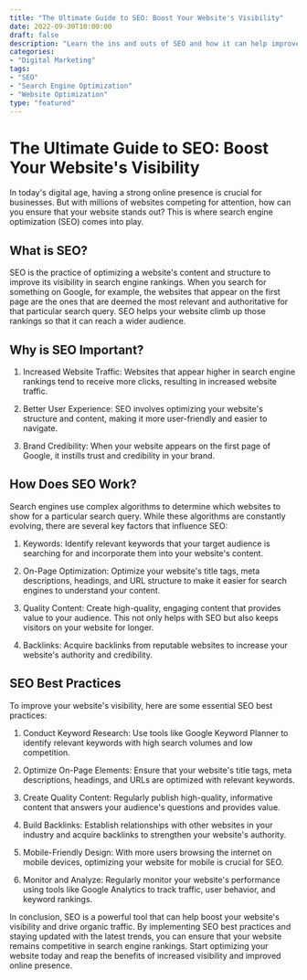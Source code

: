 ```yaml
---
title: "The Ultimate Guide to SEO: Boost Your Website's Visibility"
date: 2022-09-30T10:00:00
draft: false
description: "Learn the ins and outs of SEO and how it can help improve your website's visibility in search engine rankings."
categories:
- "Digital Marketing"
tags:
- "SEO"
- "Search Engine Optimization"
- "Website Optimization"
type: "featured"
---
```


# The Ultimate Guide to SEO: Boost Your Website's Visibility

In today's digital age, having a strong online presence is crucial for businesses. But with millions of websites competing for attention, how can you ensure that your website stands out? This is where search engine optimization (SEO) comes into play.

## What is SEO?

SEO is the practice of optimizing a website's content and structure to improve its visibility in search engine rankings. When you search for something on Google, for example, the websites that appear on the first page are the ones that are deemed the most relevant and authoritative for that particular search query. SEO helps your website climb up those rankings so that it can reach a wider audience.

## Why is SEO Important?

1. Increased Website Traffic: Websites that appear higher in search engine rankings tend to receive more clicks, resulting in increased website traffic.

2. Better User Experience: SEO involves optimizing your website's structure and content, making it more user-friendly and easier to navigate.

3. Brand Credibility: When your website appears on the first page of Google, it instills trust and credibility in your brand.

## How Does SEO Work?

Search engines use complex algorithms to determine which websites to show for a particular search query. While these algorithms are constantly evolving, there are several key factors that influence SEO:

1. Keywords: Identify relevant keywords that your target audience is searching for and incorporate them into your website's content.

2. On-Page Optimization: Optimize your website's title tags, meta descriptions, headings, and URL structure to make it easier for search engines to understand your content.

3. Quality Content: Create high-quality, engaging content that provides value to your audience. This not only helps with SEO but also keeps visitors on your website for longer.

4. Backlinks: Acquire backlinks from reputable websites to increase your website's authority and credibility.

## SEO Best Practices

To improve your website's visibility, here are some essential SEO best practices:

1. Conduct Keyword Research: Use tools like Google Keyword Planner to identify relevant keywords with high search volumes and low competition.

2. Optimize On-Page Elements: Ensure that your website's title tags, meta descriptions, headings, and URLs are optimized with relevant keywords.

3. Create Quality Content: Regularly publish high-quality, informative content that answers your audience's questions and provides value.

4. Build Backlinks: Establish relationships with other websites in your industry and acquire backlinks to strengthen your website's authority.

5. Mobile-Friendly Design: With more users browsing the internet on mobile devices, optimizing your website for mobile is crucial for SEO.

6. Monitor and Analyze: Regularly monitor your website's performance using tools like Google Analytics to track traffic, user behavior, and keyword rankings.

In conclusion, SEO is a powerful tool that can help boost your website's visibility and drive organic traffic. By implementing SEO best practices and staying updated with the latest trends, you can ensure that your website remains competitive in search engine rankings. Start optimizing your website today and reap the benefits of increased visibility and improved online presence.
